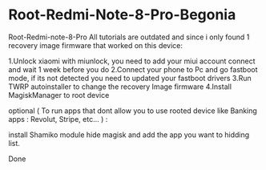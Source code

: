 # Root-Redmi-Note-8-Pro-Begonia


Root-Redmi-note-8-Pro
All tutorials are outdated and since i only found 1 recovery image firmware that worked on this device:

1.Unlock xiaomi with miunlock, you need to add your miui account connect and wait 1 week before you do
2.Connect your phone to Pc and go fastboot mode, if its not detected you need to updated your fastboot drivers
3.Run TWRP autoinstaller to change the recovery Image firmware
4.Install MagiskManager to root device


optional ( To run apps that dont allow you to use rooted device like Banking apps : Revolut, Stripe, etc... ) :

install Shamiko module
hide magisk and add the app you want to hidding list.

Done
